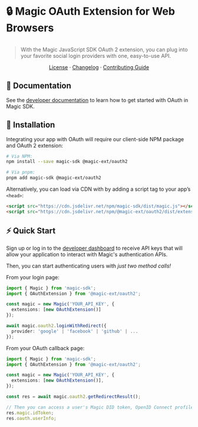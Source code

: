 # 🔒 Magic OAuth Extension for Web Browsers

[![<MagicLabs>](https://circleci.com/gh/magiclabs/magic-js.svg?style=shield)](https://circleci.com/gh/magiclabs/magic-js)

> With the Magic JavaScript SDK OAuth 2 extension, you can plug into your favorite social login providers with one, easy-to-use API.

<p align="center">
  <a href="https://github.com/magiclabs/magic-js/blob/master/packages/@magic-ext/oauth2/LICENSE">License</a> ·
  <a href="https://github.com/magiclabs/magic-js/blob/master/packages/@magic-ext/oauth2/CHANGELOG.md">Changelog</a> ·
  <a href="https://github.com/magiclabs/magic-js/blob/master/CONTRIBUTING.md">Contributing Guide</a>
</p>

## 📖 Documentation

See the [developer documentation](https://magic.link/docs/social-login) to learn how to get started with OAuth in Magic SDK.

## 🔗 Installation

Integrating your app with OAuth will require our client-side NPM package and OAuth 2 extension:

```bash
# Via NPM:
npm install --save magic-sdk @magic-ext/oauth2

# Via pnpm:
pnpm add magic-sdk @magic-ext/oauth2
```

Alternatively, you can load via CDN with by adding a script tag to your app’s `<head>`:

```html
<script src="https://cdn.jsdelivr.net/npm/magic-sdk/dist/magic.js"></script>
<script src="https://cdn.jsdelivr.net/npm/@magic-ext/oauth2/dist/extension.js"></script>
```

## ⚡️ Quick Start

Sign up or log in to the [developer dashboard](https://dashboard.magic.link) to receive API keys that will allow your application to interact with Magic's authentication APIs.

Then, you can start authenticating users with _just two method calls!_

From your login page:

```ts
import { Magic } from 'magic-sdk';
import { OAuthExtension } from '@magic-ext/oauth2';

const magic = new Magic('YOUR_API_KEY', {
  extensions: [new OAuthExtension()]
});

await magic.oauth2.loginWithRedirect({
  provider: 'google' | 'facebook' | 'github' | ...
});
```

From your OAuth callback page:

```ts
import { Magic } from 'magic-sdk';
import { OAuthExtension } from '@magic-ext/oauth2';

const magic = new Magic('YOUR_API_KEY', {
  extensions: [new OAuthExtension()],
});

const res = await magic.oauth2.getRedirectResult();

// Then you can access a user's Magic DID token, OpenID Connect profile information, and more!
res.magic.idToken;
res.oauth.userInfo;
```

